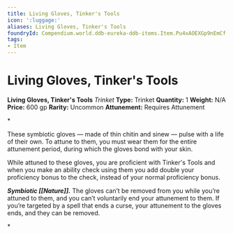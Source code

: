 ```yaml
---
title: Living Gloves, Tinker's Tools
icon: ':luggage:'
aliases: Living Gloves, Tinker's Tools
foundryId: Compendium.world.ddb-eureka-ddb-items.Item.Pu4xAOEXGp9nEmCf
tags:
- Item
---
```


# Living Gloves, Tinker's Tools

**Living Gloves, Tinker's Tools**
_Trinket_
**Type:** Trinket
**Quantity:** 1
**Weight:** N/A
**Price:** 600 gp
**Rarity:** Uncommon
**Attunement:** Requires Attunement

*<p>These symbiotic gloves — made of thin chitin and sinew — pulse with a life of their own. To attune to them, you must wear them for the entire attunement period, during which the gloves bond with your skin.

While attuned to these gloves, you are proficient with Tinker's Tools and when you make an ability check using them you add double your proficiency bonus to the check, instead of your normal proficiency bonus.

***Symbiotic [[Nature]].*** The gloves can’t be removed from you while you’re attuned to them, and you can’t voluntarily end your attunement to them. If you’re targeted by a spell that ends a curse, your attunement to the gloves ends, and they can be removed.</p>*